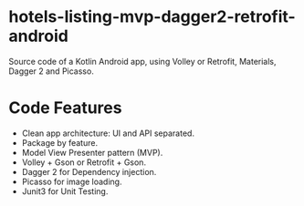 # hotels-listing-mvp-dagger2-retrofit-android
Source code of a Kotlin Android app, using Volley or Retrofit, Materials, Dagger 2 and Picasso.

# Code Features
- Clean app architecture: UI and API separated.
- Package by feature.
- Model View Presenter pattern (MVP).
- Volley + Gson or Retrofit + Gson.
- Dagger 2 for Dependency injection.
- Picasso for image loading.
- Junit3 for Unit Testing.
